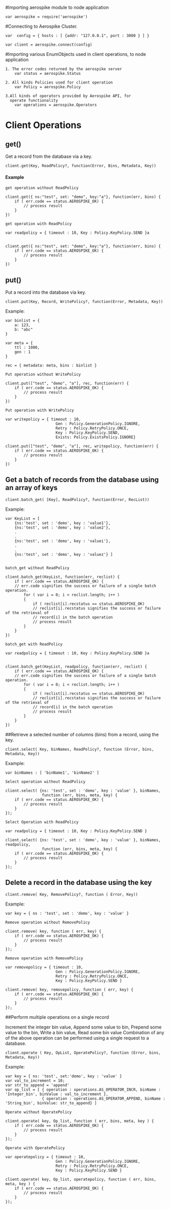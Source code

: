 #Importing aerospike module to node application

	var aerospike = require('aerospike')

#Connecting to Aerospike Cluster.

	var  config = { hosts : [ {addr: "127.0.0.1", port : 3000 } ] }

	var client = aerospike.connect(config)

#Importing various EnumObjects used in client operations,
 to node application

	1. The error codes returned by the aerospike server
		var status = aerospike.Status
	
	2. All kinds Policies used for client operation
		var Policy = aerospike.Policy 
	
	3.All kinds of operators provided by Aerospike API, for
	  operate functionality
		var operations = aerospike.Operators
	


# Client Operations

## get()

Get a record from the database via a key.

	client.get(Key, ReadPolicy?, function(Error, Bins, Metadata, Key))

#### Example

	get operation without ReadPolicy

	client.get({ ns:"test", set: "demo", key:"a"}, function(err, bins) {
		if ( err.code == status.AEROSPIKE_OK) {
			// process result
		}
	})

	get operation with ReadPolicy

	var readpolicy = { timeout : 10, Key : Policy.KeyPolicy.SEND }a


	client.get({ ns:"test", set: "demo", key:"a"}, function(err, bins) {
		if ( err.code == status.AEROSPIKE_OK) {
			// process result
		}
	})

## put()

Put a record into the database via key.

	client.put(Key, Record, WritePolicy?, function(Error, Metadata, Key))

Example:

	var binlist = {
		a: 123,
		b: "abc"
	}

	var meta = {
		ttl : 1000,
		gen : 1
	}
	
	rec = { metadata: meta, bins : binlist }

	Put operation without WritePolicy

	client.put(["test", "demo", "a"], rec, function(err) {
		if ( err.code == status.AEROSPIKE_OK) {
			// process result
		}
	})

	Put operation with WritePolicy

	var writepolicy = { timeout : 10, 
						  Gen : Policy.GenerationPolicy.IGNORE,
						  Retry : Policy.RetryPolicy.ONCE,
						  Key : Policy.KeyPolicy.SEND,
						  Exists: Policy.ExistsPolicy.IGNORE}

	client.put(["test", "demo", "a"], rec, writepolicy, function(err) {
		if ( err.code == status.AEROSPIKE_OK) {
			// process result
		}
	})

## Get a batch of records from the database using an array of keys

	client.batch_get( [Key], ReadPolicy?, function(Error, RecList))

Example:

	var KeyList = [
		{ns:'test', set : 'demo', key : 'value1'},
		{ns:'test', set : 'demo', key : 'value2'},
		.
		.
		{ns:'test', set : 'demo', key : 'valuei'},
		.
		.
		{ns:'test', set : 'demo', key : 'valuez'} ]


	batch_get without ReadPolicy

	client.batch_get(KeyList, function(err, reclist) {
		if ( err.code == status.AEROSPIKE_OK) {	
		// err.code signifies the success or failure of a single batch operation.
			for ( var i = 0; i < reclist.length; i++ )
			{
				if ( reclist[i].recstatus == status.AEROSPIKE_OK)
				// reclist[i].recstatus signifies the success or failure of the retrieval of
				// record[i] in the batch operation
				// process result
			}
		}
	})

	batch_get with ReadPolicy

	var readpolicy = { timeout : 10, Key : Policy.KeyPolicy.SEND }a


	client.batch_get(KeyList, readpolicy, function(err, reclist) {
		if ( err.code == status.AEROSPIKE_OK) {	
		// err.code signifies the success or failure of a single batch operation.
			for ( var i = 0; i < reclist.length; i++ )
			{
				if ( reclist[i].recstatus == status.AEROSPIKE_OK)
				// reclist[i].recstatus signifies the success or failure of the retrieval of
				// record[i] in the batch operation
				// process result
			}
		}
	})

##Retrieve a selected number of columns (bins) from a record, using the key.

	client.select( Key, binNames, ReadPolicy?, function (Error, bins, Metadata, Key))

Example:

	var binNames : [ 'binName1', 'binName2' ]

	Select operation without ReadPolicy

	client.select( {ns: 'test', set : 'demo', key : 'value' }, binNames,  
					function (err, bins, meta, key) {
		if ( err.code == status.AEROSPIKE_OK) {
			// process result
		}
	});

	Select Operation with ReadPolicy

	var readpolicy = { timeout : 10, Key : Policy.KeyPolicy.SEND }

	client.select( {ns: 'test', set : 'demo', key : 'value' }, binNames, readpolicy, 
					function (err, bins, meta, key) {
		if ( err.code == status.AEROSPIKE_OK) {
			// process result
		}
	});

## Delete a record in the database using the key

	client.remove( Key, RemovePolicy?, function ( Error, Key))

Example:
	
	var key = { ns : 'test', set : 'demo', key : 'value' }

	Remove operation without RemovePolicy

	client.remove( key, function ( err, key) {
		if ( err.code == status.AEROSPIKE_OK) {
			// process result
		}
	});

	Remove operation with RemovePolicy

	var removepolicy = { timeout : 10, 
						  Gen : Policy.GenerationPolicy.IGNORE,
						  Retry : Policy.RetryPolicy.ONCE,
						  Key : Policy.KeyPolicy.SEND }

	client.remove( key, removepolicy, function ( err, key) {
		if ( err.code == status.AEROSPIKE_OK) {
			// process result
		}
	});


##Perform multiple operations on a single record

  Increment the integer bin value,
  Append some value to bin,
  Prepend some value to the bin, 
  Write a bin value,
  Read some bin value
  Combination of any of the above operation can be performed using a single 
  request to a database.

	client.operate ( Key, OpList, OperatePolicy?, function (Error, bins, Metadata, Key))

Example:
	
	var key = { ns: 'test', set:'demo', key : 'value' }
	var val_to_increment = 10;
	var str_to_append = 'append'
	var op_list = [ { operation : operations.AS_OPERATOR_INCR, binName : 'Integer_bin', binValue : val_to_increment },
					{ operation : operations.AS_OPERATOR_APPEND, binName : 'String_bin', binValue: str_to_append} ]

	Operate without OperatePolicy

	client.operate( key, Op_list, function ( err, bins, meta, key ) {
		if ( err.code == status.AEROSPIKE_OK) {
			// process result
		}
	});

	Operate with OperatePolicy

	var operatepolicy = { timeout : 10, 
						  Gen : Policy.GenerationPolicy.IGNORE,
						  Retry : Policy.RetryPolicy.ONCE,
						  Key : Policy.KeyPolicy.SEND }

	client.operate( key, Op_list, operatepolicy, function ( err, bins, meta, key ) {
		if ( err.code == status.AEROSPIKE_OK) {
			// process result
		}
	});
